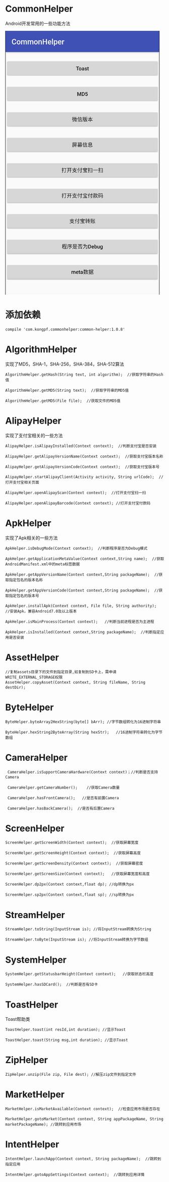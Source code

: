 # CommonHelper

Android开发常用的一些功能方法

![image]( https://github.com/kongpf8848/CommonHelper/blob/master/pic/demo.jpg)

# 添加依赖
```
compile 'com.kongpf.commonhelper:common-helper:1.0.8'
```

# AlgorithmHelper
实现了MD5，SHA-1，SHA-256，SHA-384，SHA-512算法
```
AlgorithmHelper.getHash(String text, int algorithm);  //获取字符串的Hash值  

AlgorithmHelper.getMD5(String text);  //获取字符串的MD5值

AlgorithmHelper.getMD5(File file);  //获取文件的MD5值

```
# AlipayHelper
实现了支付宝相关的一些方法
```
AlipayHelper.isAlipayInstalled(Context context);  //判断支付宝是否安装

AlipayHelper.getAlipayVersionName(Context context);  //获取支付宝版本名称

AlipayHelper.getAlipayVersionCode(Context context);  //获取支付宝版本号

AlipayHelper.startAlipayClient(Activity activity, String urlCode);  //打开支付宝相关页面

AlipayHelper.openAlipayScan(Context context);  //打开支付宝扫一扫

AlipayHelper.openAlipayBarcode(Context context); //打开支付宝付款码

```
# ApkHelper
实现了Apk相关的一些方法
```
ApkHelper.isDebugMode(Context context);  //判断程序是否为Debug模式

ApkHelper.getApplicationMetaValue(Context context,String name);  //获取AndroidManifest.xml中的meta标签数据

ApkHelper.getAppVersionName(Context context,String packageName);  //获取指定包名的版本名称

ApkHelper.getAppVersionCode(Context context,String packageName);  //获取指定包名的版本号

ApkHelper.installApk(Context context, File file, String authority);   //安装Apk，兼容Android7.0及以上版本

ApkHelper.isMainProcess(Context context);   //判断当前进程是否为主进程

ApkHelper.isInstalled(Context context,String packageName);  //判断指定应用是否安装

```
# AssetHelper
```
//复制assets目录下的文件到指定目录,如复制到SD卡上，需申请WRITE_EXTERNAL_STORAGE权限
AssetHelper.copyAsset(Context context, String fileName, String destDir); 

```
# ByteHelper
```
ByteHelper.byteArray2HexString(byte[] bArr); //字节数组转化为16进制字符串

ByteHelper.hexString2ByteArray(String hexStr);   //16进制字符串转化为字节数组
```
# CameraHelper
```
 CameraHelper.isSupportCameraHardware(Context context)；//判断是否支持Camera
 
 CameraHelper.getCameraNumber();    //获取Camera数量
 
 CameraHelper.hasFrontCamera();   //是否有前置Camera
 
 CameraHelper.hasBackCamera();  //是否有后置Camera
 ```
# ScreenHelper
```
ScreenHelper.getScreenWidth(Context context);  //获取屏幕宽度

ScreenHelper.getScreenHeight(Context context);  //获取屏幕高度

ScreenHelper.getScreenDensity(Context context);  //获取屏幕密度

ScreenHelper.getScreenSize(Context context);   //获取屏幕宽度和高度

ScreenHelper.dp2px(Context context,float dp); //dp转换为px

ScreenHelper.sp2px(Context context,float sp); //sp转换为px
```
# StreamHelper
```
StreamHelper.toString(InputStream is); //将InputStream转换为String

StreamHelper.toByte(InputStream is); //将InputStream转换为字节数组
```
# SystemHelper
```
SystemHelper.getStatusbarHeight(Context context);   //获取状态栏高度

SystemHelper.hasSDCard();  //判断是否有SD卡 
```
# ToastHelper
Toast帮助类
```
ToastHelper.toast(int resId,int duration); //显示Toast

ToastHelper.toast(String msg,int duration); //显示Toast
```
# ZipHelper
```
ZipHelper.unzip(File zip, File dest); //解压zip文件到指定文件
```
# MarketHelper
```
MarketHelper.isMarketAvailable(Context context);  //检查应用市场是否存在

MarketHelper.gotoMarket(Context context, String appPackageName, String marketPackageName); //跳转到应用市场
```
# IntentHelper
```
IntentHelper.launchApp(Context context, String packageName);  //跳转到指定应用

IntentHelper.gotoAppSettings(Context context);  //跳转到应用详情
```



